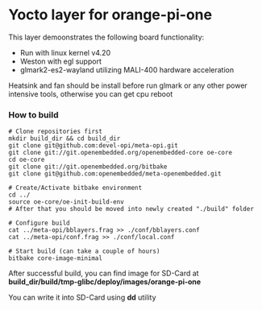 # Yocto layer for orange-pi-one

This layer demoonstrates the following board functionality:

* Run with linux kernel v4.20
* Weston with egl support
* glmark2-es2-wayland utilizing MALI-400 hardware acceleration

Heatsink and fan should be install before run glmark or any other power intensive tools, otherwise you can get cpu reboot

### How to build
    # Clone repositories first
    mkdir build_dir && cd build_dir
    git clone git@github.com:devel-opi/meta-opi.git
    git clone git://git.openembedded.org/openembedded-core oe-core
    cd oe-core 
    git clone git://git.openembedded.org/bitbake
    git clone git@github.com:openembedded/meta-openembedded.git
    
    # Create/Activate bitbake environment
    cd ../
    source oe-core/oe-init-build-env
    # After that you should be moved into newly created "./build" folder
    
    # Configure build
    cat ../meta-opi/bblayers.frag >> ./conf/bblayers.conf
    cat ../meta-opi/conf.frag >> ./conf/local.conf
    
    # Start build (can take a couple of hours)
    bitbake core-image-minimal
    
After successful build, you can find image for SD-Card at **build_dir/build/tmp-glibc/deploy/images/orange-pi-one**

You can write it into SD-Card using **dd** utility
